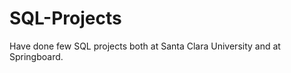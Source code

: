 # SQL-Projects
Have done few SQL projects both at Santa Clara University and at Springboard.       
